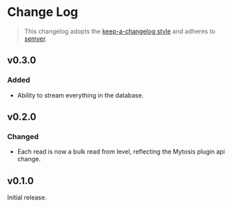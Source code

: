 # Change Log

> This changelog adopts the [keep-a-changelog style](http://keepachangelog.com/en/0.3.0/) and adheres to [semver](http://semver.org/).

## v0.3.0
### Added
- Ability to stream everything in the database.

## v0.2.0
### Changed
- Each read is now a bulk read from level, reflecting the Mytosis plugin api change.

## v0.1.0
Initial release.
